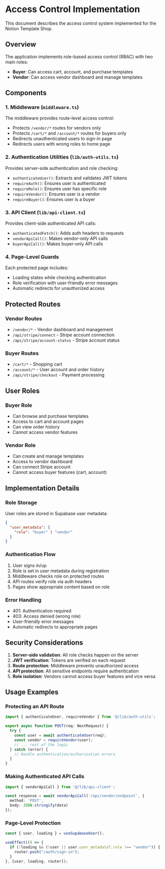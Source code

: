 # Access Control Implementation

This document describes the access control system implemented for the Notion Template Shop.

## Overview

The application implements role-based access control (RBAC) with two main roles:

- **Buyer**: Can access cart, account, and purchase templates
- **Vendor**: Can access vendor dashboard and manage templates

## Components

### 1. Middleware (`middleware.ts`)

The middleware provides route-level access control:

- Protects `/vendor/*` routes for vendors only
- Protects `/cart/*` and `/account/*` routes for buyers only
- Redirects unauthenticated users to sign-in page
- Redirects users with wrong roles to home page

### 2. Authentication Utilities (`lib/auth-utils.ts`)

Provides server-side authentication and role checking:

- `authenticateUser()`: Extracts and validates JWT tokens
- `requireAuth()`: Ensures user is authenticated
- `requireRole()`: Ensures user has specific role
- `requireVendor()`: Ensures user is a vendor
- `requireBuyer()`: Ensures user is a buyer

### 3. API Client (`lib/api-client.ts`)

Provides client-side authenticated API calls:

- `authenticatedFetch()`: Adds auth headers to requests
- `vendorApiCall()`: Makes vendor-only API calls
- `buyerApiCall()`: Makes buyer-only API calls

### 4. Page-Level Guards

Each protected page includes:

- Loading states while checking authentication
- Role verification with user-friendly error messages
- Automatic redirects for unauthorized access

## Protected Routes

### Vendor Routes

- `/vendor/*` - Vendor dashboard and management
- `/api/stripe/connect` - Stripe account connection
- `/api/stripe/account-status` - Stripe account status

### Buyer Routes

- `/cart/*` - Shopping cart
- `/account/*` - User account and order history
- `/api/stripe/checkout` - Payment processing

## User Roles

### Buyer Role

- Can browse and purchase templates
- Access to cart and account pages
- Can view order history
- Cannot access vendor features

### Vendor Role

- Can create and manage templates
- Access to vendor dashboard
- Can connect Stripe account
- Cannot access buyer features (cart, account)

## Implementation Details

### Role Storage

User roles are stored in Supabase user metadata:

```json
{
  "user_metadata": {
    "role": "buyer" | "vendor"
  }
}
```

### Authentication Flow

1. User signs in/up
2. Role is set in user metadata during registration
3. Middleware checks role on protected routes
4. API routes verify role via auth headers
5. Pages show appropriate content based on role

### Error Handling

- 401: Authentication required
- 403: Access denied (wrong role)
- User-friendly error messages
- Automatic redirects to appropriate pages

## Security Considerations

1. **Server-side validation**: All role checks happen on the server
2. **JWT verification**: Tokens are verified on each request
3. **Route protection**: Middleware prevents unauthorized access
4. **API protection**: All sensitive endpoints require authentication
5. **Role isolation**: Vendors cannot access buyer features and vice versa

## Usage Examples

### Protecting an API Route

```typescript
import { authenticateUser, requireVendor } from '@/lib/auth-utils';

export async function POST(req: NextRequest) {
  try {
    const user = await authenticateUser(req);
    const vendor = requireVendor(user);
    // ... rest of the logic
  } catch (error) {
    // Handle authentication/authorization errors
  }
}
```

### Making Authenticated API Calls

```typescript
import { vendorApiCall } from '@/lib/api-client';

const response = await vendorApiCall('/api/vendor/endpoint', {
  method: 'POST',
  body: JSON.stringify(data)
});
```

### Page-Level Protection

```typescript
const { user, loading } = useSupabaseUser();

useEffect(() => {
  if (!loading && (!user || user.user_metadata?.role !== "vendor")) {
    router.push("/auth/sign-in");
  }
}, [user, loading, router]);
```
